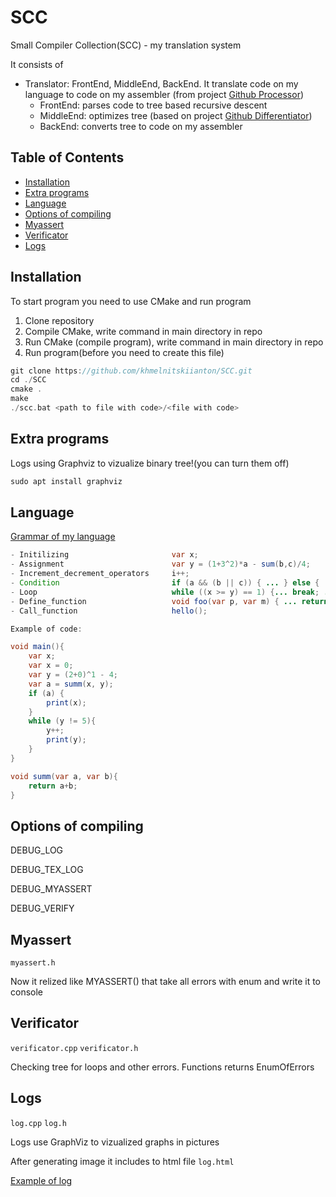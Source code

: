 # SCC
Small Compiler Collection(SCC) - my translation system

It consists of 
- Translator: FrontEnd, MiddleEnd, BackEnd. It translate code on my language to code on my assembler (from project [Github Processor](https://github.com/khmelnitskiianton/Processor "my processor")) 
    + FrontEnd: parses code to tree based recursive descent
    + MiddleEnd: optimizes tree (based on project [Github Differentiator](https://github.com/khmelnitskiianton/Differentiator "my differentiator"))
    + BackEnd: converts tree to code on my assembler

## Table of Contents

- [Installation](#installation)
- [Extra programs](#extra-programs)
- [Language](#language)
- [Options of compiling](#options-of-compiling)
- [Myassert](#myassert)
- [Verificator](#verificator)
- [Logs](#logs)

## Installation

To start program you need to use CMake and run program

1.  Clone repository
2.  Compile CMake, write command in main directory in repo
3.  Run CMake (compile program), write command in main directory in repo
4.  Run program(before you need to create this file) 
```c
git clone https://github.com/khmelnitskiianton/SCC.git
cd ./SCC
cmake .
make
./scc.bat <path to file with code>/<file with code>
```

## Extra programs

Logs using Graphviz to vizualize binary tree!(you can turn them off) 

```c
sudo apt install graphviz
```

## Language

[Grammar of my language](https://github.com/khmelnitskiianton/SCC/blob/main/grammar.pdf)

```java
- Initilizing                       var x;
- Assignment                        var y = (1+3^2)*a - sum(b,c)/4;
- Increment_decrement_operators     i++;
- Condition                         if (a && (b || c)) { ... } else { ... }
- Loop                              while ((x >= y) == 1) {... break; ... continue;}
- Define_function                   void foo(var p, var m) { ... return;}
- Call_function                     hello();
```

```java
Example of code:

void main(){
    var x;
    var x = 0;
    var y = (2+0)^1 - 4;
    var a = summ(x, y);
    if (a) {
        print(x);
    }
    while (y != 5){
        y++;
        print(y);
    }
}

void summ(var a, var b){
    return a+b;
}
```

## Options of compiling

DEBUG_LOG 

DEBUG_TEX_LOG

DEBUG_MYASSERT 

DEBUG_VERIFY 

## Myassert

`myassert.h`

Now it relized like MYASSERT() that take all errors with enum and write it to console

## Verificator

`verificator.cpp` `verificator.h` 

Checking tree for loops and other errors. Functions returns EnumOfErrors 

## Logs

`log.cpp` `log.h`

Logs use GraphViz to vizualized graphs in pictures

After generating image it includes to html file `log.html`

[Example of log](https://github.com/khmelnitskiianton/SCC/blob/main/example_log.svg)